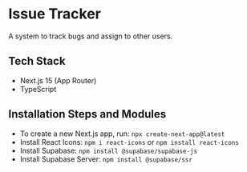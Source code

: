 # Issue Tracker
A system to track bugs and assign to other users.

## Tech Stack
- Next.js 15 (App Router)
- TypeScript

## Installation Steps and Modules
- To create a new Next.js app, run: `npx create-next-app@latest`
- Install React Icons: `npm i react-icons` or `npm install react-icons`
- Install Supabase: `npm install @supabase/supabase-js`
- Install Supabase Server: `npm install @supabase/ssr`